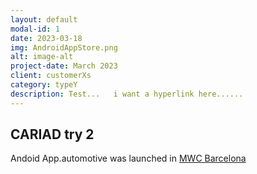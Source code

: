 ```yaml
---
layout: default
modal-id: 1
date: 2023-03-18
img: AndroidAppStore.png
alt: image-alt
project-date: March 2023
client: customerXs
category: typeY
description: Test...   i want a hyperlink here......
---
```


## CARIAD try 2

Andoid App.automotive was launched in 
[MWC Barcelona]([https:www.google.com](https://cariad.technology/de/en/news/stories/launch-application-store-for-volkswagen-group.html)https://cariad.technology/de/en/news/stories/launch-application-store-for-volkswagen-group.html/index.html)
